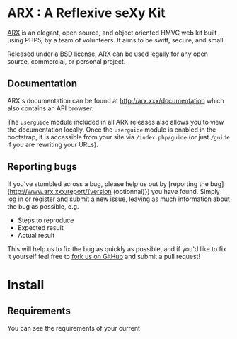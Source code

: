 # ARX : A Reflexive seXy Kit

[ARX](http://www.arx.xxx/) is an elegant, open source, and object oriented HMVC web kit built using PHP5, by a team of volunteers. It aims to be swift, secure, and small.

Released under a [BSD license](http://arx.xxx/license), ARX can be used legally for any open source, commercial, or personal project.

## Documentation
ARX's documentation can be found at <http://arx.xxx/documentation> which also contains an API browser.

The `userguide` module included in all ARX releases also allows you to view the documentation locally. Once the `userguide` module is enabled in the bootstrap, it is accessible from your site via `/index.php/guide` (or just `/guide` if you are rewriting your URLs).

## Reporting bugs
If you've stumbled across a bug, please help us out by [reporting the bug] (http://www.arx.xxx/report/{version (optionnal)}) you have found. 
Simply log in or register and submit a new issue, leaving as much information about the bug as possible, e.g.

* Steps to reproduce
* Expected result
* Actual result

This will help us to fix the bug as quickly as possible, and if you'd like to fix it yourself feel free to [fork us on GitHub](https://github.com/ARX) and submit a pull request!


# Install

## Requirements

You can see the requirements of your current 




